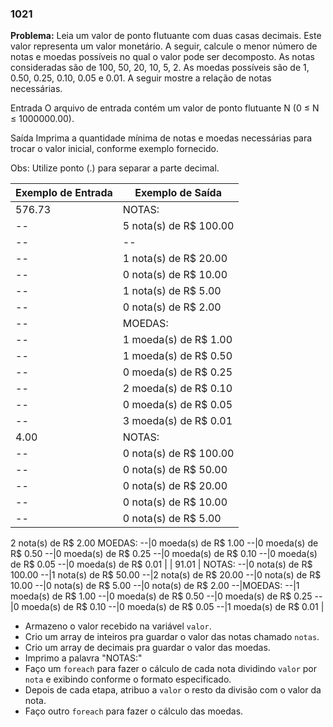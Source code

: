 ### 1021

**Problema:** Leia um valor de ponto flutuante com duas casas decimais. Este valor representa um valor monetário. A seguir, calcule o menor número de notas e moedas possíveis no qual o valor pode ser decomposto. As notas consideradas são de 100, 50, 20, 10, 5, 2. As moedas possíveis são de 1, 0.50, 0.25, 0.10, 0.05 e 0.01. A seguir mostre a relação de notas necessárias.

Entrada
O arquivo de entrada contém um valor de ponto flutuante N (0 ≤ N ≤ 1000000.00).

Saída
Imprima a quantidade mínima de notas e moedas necessárias para trocar o valor inicial, conforme exemplo fornecido.

Obs: Utilize ponto (.) para separar a parte decimal.

| Exemplo de Entrada | Exemplo de Saída |
| --- | --- |
| 576.73 | NOTAS:
 --|5 nota(s) de R$ 100.00
  --|--|1 nota(s) de R$ 50.00
 --|1 nota(s) de R$ 20.00
 --|0 nota(s) de R$ 10.00|
 --|1 nota(s) de R$ 5.00
 --|0 nota(s) de R$ 2.00
 --|MOEDAS:
 --|1 moeda(s) de R$ 1.00
 --|1 moeda(s) de R$ 0.50
 --|0 moeda(s) de R$ 0.25
 --|2 moeda(s) de R$ 0.10
 --|0 moeda(s) de R$ 0.05
 --|3 moeda(s) de R$ 0.01 |
| 4.00 | NOTAS:
 --|0 nota(s) de R$ 100.00
 --|0 nota(s) de R$ 50.00
 --|0 nota(s) de R$ 20.00
 --|0 nota(s) de R$ 10.00
 --|0 nota(s) de R$ 5.00
2 nota(s) de R$ 2.00
MOEDAS:
 --|0 moeda(s) de R$ 1.00
 --|0 moeda(s) de R$ 0.50
 --|0 moeda(s) de R$ 0.25
 --|0 moeda(s) de R$ 0.10
 --|0 moeda(s) de R$ 0.05
 --|0 moeda(s) de R$ 0.01 |
| 91.01 | NOTAS:
 --|0 nota(s) de R$ 100.00
 --|1 nota(s) de R$ 50.00
 --|2 nota(s) de R$ 20.00
 --|0 nota(s) de R$ 10.00
 --|0 nota(s) de R$ 5.00
 --|0 nota(s) de R$ 2.00
 --|MOEDAS:
 --|1 moeda(s) de R$ 1.00
 --|0 moeda(s) de R$ 0.50
 --|0 moeda(s) de R$ 0.25
 --|0 moeda(s) de R$ 0.10
 --|0 moeda(s) de R$ 0.05
 --|1 moeda(s) de R$ 0.01 |

- Armazeno o valor recebido na variável `valor`.
- Crio um array de inteiros pra guardar o valor das notas chamado `notas`.
- Crio um array de decimais pra guardar o valor das moedas.
- Imprimo a palavra "NOTAS:"
- Faço um `foreach` para fazer o cálculo de cada nota dividindo `valor` por `nota` e exibindo conforme o formato especificado.
- Depois de cada etapa, atribuo a `valor` o resto da divisão com o valor da nota.
- Faço outro `foreach` para fazer o cálculo das moedas.